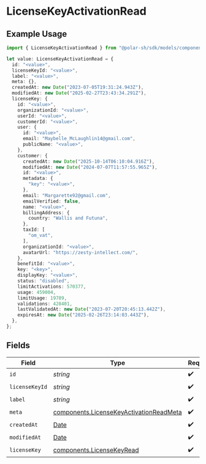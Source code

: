 # LicenseKeyActivationRead

## Example Usage

```typescript
import { LicenseKeyActivationRead } from "@polar-sh/sdk/models/components";

let value: LicenseKeyActivationRead = {
  id: "<value>",
  licenseKeyId: "<value>",
  label: "<value>",
  meta: {},
  createdAt: new Date("2023-07-05T19:31:24.943Z"),
  modifiedAt: new Date("2025-02-27T23:43:34.291Z"),
  licenseKey: {
    id: "<value>",
    organizationId: "<value>",
    userId: "<value>",
    customerId: "<value>",
    user: {
      id: "<value>",
      email: "Maybelle_McLaughlin14@gmail.com",
      publicName: "<value>",
    },
    customer: {
      createdAt: new Date("2025-10-14T06:10:04.916Z"),
      modifiedAt: new Date("2024-07-07T11:57:55.965Z"),
      id: "<value>",
      metadata: {
        "key": "<value>",
      },
      email: "Margarette92@gmail.com",
      emailVerified: false,
      name: "<value>",
      billingAddress: {
        country: "Wallis and Futuna",
      },
      taxId: [
        "om_vat",
      ],
      organizationId: "<value>",
      avatarUrl: "https://zesty-intellect.com/",
    },
    benefitId: "<value>",
    key: "<key>",
    displayKey: "<value>",
    status: "disabled",
    limitActivations: 570377,
    usage: 459004,
    limitUsage: 19789,
    validations: 428401,
    lastValidatedAt: new Date("2023-07-20T20:45:13.442Z"),
    expiresAt: new Date("2025-02-26T23:14:03.443Z"),
  },
};
```

## Fields

| Field                                                                                              | Type                                                                                               | Required                                                                                           | Description                                                                                        |
| -------------------------------------------------------------------------------------------------- | -------------------------------------------------------------------------------------------------- | -------------------------------------------------------------------------------------------------- | -------------------------------------------------------------------------------------------------- |
| `id`                                                                                               | *string*                                                                                           | :heavy_check_mark:                                                                                 | N/A                                                                                                |
| `licenseKeyId`                                                                                     | *string*                                                                                           | :heavy_check_mark:                                                                                 | N/A                                                                                                |
| `label`                                                                                            | *string*                                                                                           | :heavy_check_mark:                                                                                 | N/A                                                                                                |
| `meta`                                                                                             | [components.LicenseKeyActivationReadMeta](../../models/components/licensekeyactivationreadmeta.md) | :heavy_check_mark:                                                                                 | N/A                                                                                                |
| `createdAt`                                                                                        | [Date](https://developer.mozilla.org/en-US/docs/Web/JavaScript/Reference/Global_Objects/Date)      | :heavy_check_mark:                                                                                 | N/A                                                                                                |
| `modifiedAt`                                                                                       | [Date](https://developer.mozilla.org/en-US/docs/Web/JavaScript/Reference/Global_Objects/Date)      | :heavy_check_mark:                                                                                 | N/A                                                                                                |
| `licenseKey`                                                                                       | [components.LicenseKeyRead](../../models/components/licensekeyread.md)                             | :heavy_check_mark:                                                                                 | N/A                                                                                                |